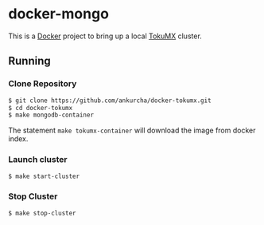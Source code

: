 # docker-mongo

This is a [Docker](http://docker.io) project to bring up a local [TokuMX](http://www.tokutek.com/tokumx-for-mongodb/) cluster.

## Running

### Clone Repository

```bash
$ git clone https://github.com/ankurcha/docker-tokumx.git
$ cd docker-tokumx
$ make mongodb-container
```

The statement `make tokumx-container` will download the image from docker index.

### Launch cluster

```bash
$ make start-cluster
```

### Stop Cluster

```bash
$ make stop-cluster
```

